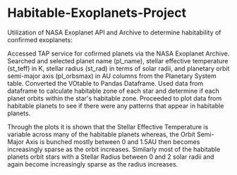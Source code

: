# Habitable-Exoplanets-Project
Utilization of NASA Exoplanet API and Archive to determine habitability of confirmed exoplanets:

Accessed TAP service for cofirmed planets via the NASA Exoplanet Archive. Searched and selected planet name (pl_name), stellar effective temperature (st_teff) in K, stellar radius (st_rad) in terms of solar radii, and planetary orbit semi-major axis (pl_orbsmax) in AU columns from the Planetary System table. Converted the VOtable to Pandas Dataframe. Used data from dataframe to calculate habitable zone of each star and determine if each planet orbits within the star's habitable zone. Proceeded to plot data from habitable planets to see if there were any patterns that appear in habitable planets. 

Through the plots it is shown that the Stellar Effective Temperature is variable across many of the habitable planets whereas, the Orbit Semi-Major Axis is bunched mostly between 0 and 1.5AU then becomes increasingly sparse as the orbit increases. Similarly most of the habitable planets orbit stars with a Stellar Radius between 0 and 2 solar radii and again become increasingly sparse as the radius increases.
